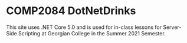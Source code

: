 <h1>COMP2084 DotNetDrinks</h1>
<p> This site uses .NET Core 5.0 and is used for in-class lessons for Server-Side Scripting at Georgian College in the Summer 2021 Semester.</p>
